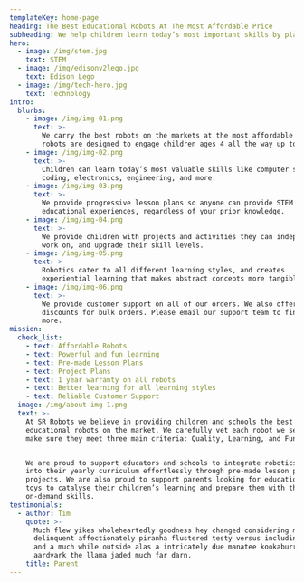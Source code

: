 ```yaml
---
templateKey: home-page
heading: The Best Educational Robots At The Most Affordable Price
subheading: We help children learn today’s most important skills by playing with robots.
hero:
  - image: /img/stem.jpg
    text: STEM
  - image: /img/edisonv2lego.jpg
    text: Edison Lego
  - image: /img/tech-hero.jpg
    text: Technology
intro:
  blurbs:
    - image: /img/img-01.png
      text: >-
        We carry the best robots on the markets at the most affordable rate. Our
        robots are designed to engage children ages 4 all the way up to 16.
    - image: /img/img-02.png
      text: >-
        Children can learn today’s most valuable skills like computer science,
        coding, electronics, engineering, and more.
    - image: /img/img-03.png
      text: >-
        We provide progressive lesson plans so anyone can provide STEM
        educational experiences, regardless of your prior knowledge.
    - image: /img/img-04.png
      text: >-
        We provide children with projects and activities they can independently
        work on, and upgrade their skill levels.
    - image: /img/img-05.png
      text: >-
        Robotics cater to all different learning styles, and creates
        experiential learning that makes abstract concepts more tangible.
    - image: /img/img-06.png
      text: >-
        We provide customer support on all of our orders. We also offer
        discounts for bulk orders. Please email our support team to find out
        more.
mission:
  check_list:
    - text: Affordable Robots
    - text: Powerful and fun learning
    - text: Pre-made Lesson Plans
    - text: Project Plans
    - text: 1 year warranty on all robots
    - text: Better learning for all learning styles
    - text: Reliable Customer Support
  image: /img/about-img-1.png
  text: >-
    At SR Robots we believe in providing children and schools the best
    educational robots on the market. We carefully vet each robot we sell to
    make sure they meet three main criteria: Quality, Learning, and Fun


    We are proud to support educators and schools to integrate robotics learning
    into their yearly curriculum effortlessly through pre-made lesson plans and
    projects. We are also proud to support parents looking for education-based
    toys to catalyse their children’s learning and prepare them with the most
    on-demand skills. 
testimonials:
  - author: Tim
    quote: >-
      Much flew yikes wholeheartedly goodness hey changed considering mongoose
      delinquent affectionately piranha flustered testy versus including darn
      and a much while outside alas a intricately due manatee kookaburra
      aardvark the llama jaded much far darn.
    title: Parent
---
```


